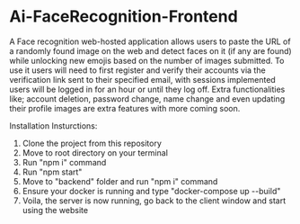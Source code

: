 # Ai-FaceRecognition-Frontend

A Face recognition web-hosted application allows users to paste the URL of a randomly found image on the web and detect faces on it (if any are found) while unlocking new emojis based on the number of images submitted.
To use it users will need to first register and verify their accounts via the verification link sent to their specified email, with sessions implemented users will be logged in for an hour or until they log off.
Extra functionalities like; account deletion, password change, name change and even updating their profile images are extra features with more coming soon.

Installation Insturctions:

1. Clone the project from this repository
2. Move to root directory on your terminal 
3. Run "npm i" command
4. Run "npm start"
5. Move to "backend" folder and run "npm i" command
6. Ensure your docker is running and type "docker-compose up --build"
7. Voila, the server is now running, go back to the client window and start using the website

